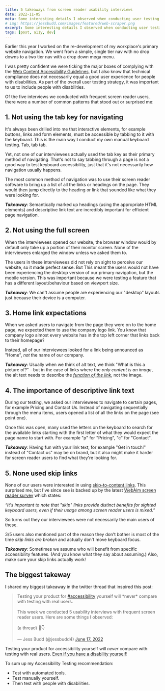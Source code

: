 ```yaml
---
title: 5 takeaways from screen reader usability interviews
date: 2022-11-05
meta: Some interesting details I observed when conducting user testing with frequent screen reader users.
# img: https://jessbudd.com/images/featured/web-scraper.png
excerpt: Some interesting details I observed when conducting user testing with frequent screen reader users.
tags: [post, a11y, dev]
---
```


Earlier this year I worked on the re-development of my workplace's primary website navigation. We went from a simple, single tier nav with no drop downs to a two tier nav with a drop down mega menu.

I was pretty confident we were ticking the major boxes of complying with the [Web Content Accessibility Guidelines](https://www.w3.org/WAI/standards-guidelines/wcag/), but I also know that technical compliance does not necessarily equal a good user experience for people with disabilities. As part of the overall user testing strategy, it was important to us to include people with disabilities.

Of the five interviews we conducted with frequent screen reader users, there were a number of common patterns that stood out or surprised me:

## 1. Not using the tab key for navigating

It's always been drilled into me that interactive elements, for example buttons, links and form elements, must be accessible by tabbing to it with the keyboard. This is the main way I conduct my own manual keyboard testing. Tab, tab tab.

Yet, not one of our interviewees actually used the tab key as their primary method of navigating. That's not to say tabbing through a page is not a good way to test keyboard accessibility, just that it's not necessarily how navigation usually happens.

The most common method of navigation was to use their screen reader software to bring up a list of all the links or headings on the page. They would then jump directly to the heading or link that sounded like what they were looking for.

<p class="quote"><strong><em>Takeaway</em></strong>: Semantically marked up headings (using the appropriate HTML elements) and descriptive link text are incredibly important for efficient page navigation.</p>


##  2. Not using the full screen

When the interviewees opened our website, the browser window would by default only take up a portion of their monitor screen. None of the interviewees enlarged the window unless we asked them to.

The users in these interviewees did not rely on sight to perceive our website, so it made perfect sense. But This meant the users would not have been experiencing the desktop version of our primary navigation, but the mobile version. This was important because we were testing a feature that has a different layout/behaviour based on viewport size.

<p class="quote"><strong><em>Takeaway</em></strong>: We can't assume people are experiencing our "desktop" layouts just because their device is a computer.</p>

## 3. Home link expectations

When we asked users to navigate from the page they were on to the home page, we expected them to use the company logo link. You know that company logo almost every website has in the top left corner that links back to their homepage?

Instead, all of our interviewees looked for a link being announced as "Home", _not_ the name of our company.

<p class="quote"><strong><em>Takeaway</em></strong>: Usually when we think of alt text, we think "What is this a picture of?" - but in the case of links where the <em>only content is an image</em>, the alt text needs to describe the <em><a href="https://webaim.org/blog/alt-text-and-linked-images/#:~:text=However%2C%20any%20time%20an%20image%20is%20the%20only%20content%20within%20a%20link%2C%20the%20image%20MUST%20be%20given%20alternative%20text%20that%20presents%20the%20function%20of%20that%20link.">function of the link</a></em>, not the image. </p>

## 4. The importance of descriptive link text

During our testing, we asked our interviewees to navigate to certain pages, for example Pricing and Contact Us. Instead of navigating sequentially through the menu items, users opened a list of all the links on the page (see point one).

Once this was open, many used the letters on the keyboard to search for the available links starting with the first letter of what they would expect the page name to start with. For example "p" for "Pricing", "c" for "Contact".

<p class="quote"><strong><em>Takeaway</em></strong>: Having fun with your link text, for example "Get in touch!" instead of "Contact us" may be on brand, but it also might make it harder for screen reader users to find what they're looking for.</p>

## 5. None used skip links

None of our users were interested in using [skip-to-content links](https://webaim.org/techniques/skipnav/#overview). This surprised me, but I've since see is backed up by the latest [WebAim screen reader survey](https://webaim.org/projects/screenreadersurvey9/#skip) which states:

_“It's important to note that "skip" links provide distinct benefits for sighted keyboard users, even if their usage among screen reader users is mixed.”_

So turns out they our interviewees were not necessarily the main users of these.

3/5 users also mentioned part of the reason they don't bother is most of the time _skip links are broken_ and actually don't move keyboard focus.

<p class="quote"><strong><em>Takeaway</em></strong>: Sometimes we assume who will benefit from specific accessibility features. (And you know what they say about assuming.) Also, make sure your skip links actually work!</p>


## The biggest takeway

I shared my biggest takeaway in the twitter thread that inspired this post:

<blockquote class="twitter-tweet"><p lang="en" dir="ltr">Testing your product for <a href="https://twitter.com/hashtag/accessibility?src=hash&amp;ref_src=twsrc%5Etfw">#accessibility</a> yourself will *never* compare with testing with real users. <br><br>This week we conducted 5 usability interviews with frequent screen reader users. Here are some things I observed:<br><br>(a thread) 🧵👇</p>&mdash; Jess Budd (@jessbudd4) <a href="https://twitter.com/jessbudd4/status/1537620188324978688?ref_src=twsrc%5Etfw">June 17, 2022</a></blockquote> <script async src="https://platform.twitter.com/widgets.js" charset="utf-8"></script>

Testing your product for accessibility yourself will *never* compare with testing with real users. [Even if you have a disability yourself](https://twitter.com/jessbudd4/status/1537757945081233408?s=20&t=sTCj35qtmEWYRfagfjHjZg)!

To sum up my Accessibility Testing recommendation:

- Test with automated tools.
- Test manually yourself.
- Then test with people with disabilities.


<!-- _Side note_: This post started as a <a href="https://twitter.com/jessbudd4/status/1537620188324978688">twitter thread</a>. -->